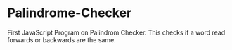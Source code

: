 # Palindrome-Checker
First JavaScript Program on Palindrom Checker. This checks if a word read forwards or backwards are the same.
